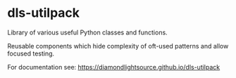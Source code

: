 dls-utilpack
=======================================================================

Library of various useful Python classes and functions.

Reusable components which hide complexity of oft-used patterns and allow focused testing.

For documentation see: https://diamondlightsource.github.io/dls-utilpack